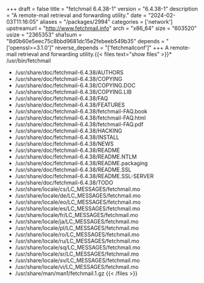 +++
draft = false
title = "fetchmail 6.4.38-1"
version = "6.4.38-1"
description = "A remote-mail retrieval and forwarding utility."
date = "2024-02-03T11:16:05"
aliases = "/packages/2994"
categories = ['network']
upstreamurl = "http://www.fetchmail.info"
arch = "x86_64"
size = "603520"
usize = "2365353"
sha1sum = "8d0b60e5eec75c8bbd9681dc15e2febeeb549b35"
depends = "['openssl>=3.1.0']"
reverse_depends = "['fetchmailconf']"
+++
A remote-mail retrieval and forwarding utility.{{< files text="show files" >}}* /usr/bin/fetchmail
* /usr/share/doc/fetchmail-6.4.38/AUTHORS
* /usr/share/doc/fetchmail-6.4.38/COPYING
* /usr/share/doc/fetchmail-6.4.38/COPYING.DOC
* /usr/share/doc/fetchmail-6.4.38/COPYING.LIB
* /usr/share/doc/fetchmail-6.4.38/FAQ
* /usr/share/doc/fetchmail-6.4.38/FEATURES
* /usr/share/doc/fetchmail-6.4.38/fetchmail-FAQ.book
* /usr/share/doc/fetchmail-6.4.38/fetchmail-FAQ.html
* /usr/share/doc/fetchmail-6.4.38/fetchmail-FAQ.pdf
* /usr/share/doc/fetchmail-6.4.38/HACKING
* /usr/share/doc/fetchmail-6.4.38/INSTALL
* /usr/share/doc/fetchmail-6.4.38/NEWS
* /usr/share/doc/fetchmail-6.4.38/README
* /usr/share/doc/fetchmail-6.4.38/README.NTLM
* /usr/share/doc/fetchmail-6.4.38/README.packaging
* /usr/share/doc/fetchmail-6.4.38/README.SSL
* /usr/share/doc/fetchmail-6.4.38/README.SSL-SERVER
* /usr/share/doc/fetchmail-6.4.38/TODO
* /usr/share/locale/cs/LC_MESSAGES/fetchmail.mo
* /usr/share/locale/de/LC_MESSAGES/fetchmail.mo
* /usr/share/locale/eo/LC_MESSAGES/fetchmail.mo
* /usr/share/locale/es/LC_MESSAGES/fetchmail.mo
* /usr/share/locale/fr/LC_MESSAGES/fetchmail.mo
* /usr/share/locale/ja/LC_MESSAGES/fetchmail.mo
* /usr/share/locale/pl/LC_MESSAGES/fetchmail.mo
* /usr/share/locale/ro/LC_MESSAGES/fetchmail.mo
* /usr/share/locale/ru/LC_MESSAGES/fetchmail.mo
* /usr/share/locale/sq/LC_MESSAGES/fetchmail.mo
* /usr/share/locale/sr/LC_MESSAGES/fetchmail.mo
* /usr/share/locale/sv/LC_MESSAGES/fetchmail.mo
* /usr/share/locale/vi/LC_MESSAGES/fetchmail.mo
* /usr/share/man/man1/fetchmail.1.gz
{{< /files >}}